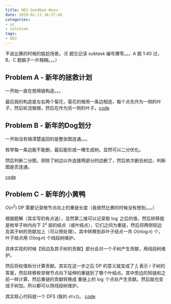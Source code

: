 ```yaml
---
title: UOJ Goodbye Wuxu
date: 2019-02-11 16:57:45
categories:
- oi
- solution
tags:
- UOJ
---
```


不说比赛的时候的尴尬场景。（E 题忘记读 subtask 编号爆零。。。A 题 1:40 过，B，C 题脑子一片糨糊。。。）

<!-- more -->

## Problem A - 新年的拯救计划

一开始一直在想用链构造。。。

最后我的构造是左右两个菊花，菊花的根用一条边相连，每个点先作为一侧的叶子，然后轮流做根，然后在作为另一侧的叶子。[code](http://uoj.ac/submission/321711)

## Problem B - 新年的Dog划分

一开始没有搞清楚返回的是整张图连通。。。

枚举每一条边能不能删，最后能形成一棵生成树。显然可以二分优化。

然后判断二分图，把除了树边以外连接两部分的边删了，然后依次删去树边，判断图是否连通。

[code](http://uoj.ac/submission/323072)

## Problem C - 新年的小黄鸭

$O(n^2)$ DP 需要记录根节点向上的重链长度（我居然比赛的时候没有想到。。。）

根据题解（其实写的有点迷），显然第二维可以记录取 $\log$ 之后的值，然后转移就是枚举子树内向下 $2^{x}$ 层的结点（或叶结点），它们之间为重链，然后将两侧轻边及其子树的贡献加上（可以预处理）。其中转移到非叶子结点一共 $O(n \log n)$ 个，叶子结点用 $O(\log n)$ 个线段树维护。

具体实现的时候【轻边及其子树的贡献】部分会对一个子树产生贡献，用线段树维护。

然后将权值拆分计算贡献。其实在这一步之后 DP 的意义就变成了 $f_i$ 表示 $i$ 子树的答案，然后转移枚举根节点向下延伸的重链到了哪个叶结点。其中旁边的轻链和之前一样计算，然后重链的贡献转换成 重链上的 $\log$ 个点处产生贡献。然后就也变成子树加。所以都可以用线段树维护。

其实核心代码就一个 DFS (我的 `dfs2`)。 [code](http://uoj.ac/submission/323137)


